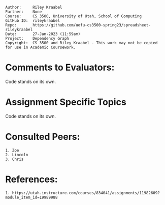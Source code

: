 ﻿```
Author:     Riley Kraabel
Partner:    None
Course:     CS 3500, University of Utah, School of Computing
GitHub ID:  rileykraabel
Repo:       https://github.com/uofu-cs3500-spring23/spreadsheet-rileykraabel
Date:       27-Jan-2023 (11:59am)
Project:    Dependency Graph
Copyright:  CS 3500 and Riley Kraabel - This work may not be copied for use in Academic Coursework.
```

# Comments to Evaluators:

Code stands on its own.

# Assignment Specific Topics

Code stands on its own.

# Consulted Peers:
    1. Zoe
    2. Lincoln
    3. Chris

# References:
    1. https://utah.instructure.com/courses/834041/assignments/11982609?module_item_id=19989988